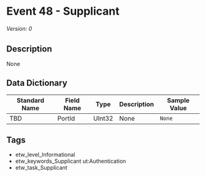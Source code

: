 # Event 48 - Supplicant
###### Version: 0

## Description
None

## Data Dictionary
|Standard Name|Field Name|Type|Description|Sample Value|
|---|---|---|---|---|
|TBD|PortId|UInt32|None|`None`|

## Tags
* etw_level_Informational
* etw_keywords_Supplicant ut:Authentication
* etw_task_Supplicant